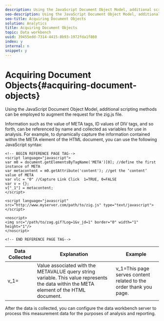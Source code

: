 ```yaml
---
description: Using the JavaScript Document Object Model, additional scripting methods can be employed to augment the request for the zig.js file.
seo-description: Using the JavaScript Document Object Model, additional scripting methods can be employed to augment the request for the zig.js file.
seo-title: Acquiring Document Objects
solution: Analytics
title: Acquiring Document Objects
topic: Data workbench
uuid: 39455edd-7314-4415-8b93-1972fda1f860
index: y
internal: n
snippet: y
---
```


# Acquiring Document Objects{#acquiring-document-objects}

Using the JavaScript Document Object Model, additional scripting methods can be employed to augment the request for the zig.js file.

 Information such as the value of META tags, ID values of DIV tags, and so forth, can be referenced by name and collected as variables for use in analysis. For example, to dynamically capture the information contained within the META element of the HTML document, you can use the following JavaScript syntax:

```
<!-- BEGIN REFERENCE PAGE TAG--> 
<script language="javascript"> 
var m0 = document.getElementsByTagName('META')[0]; //define the first instance of META 
var metacontent = m0.getAttribute('content'); //get the ‘content’ value of META 
var vlc = "0" //Capture Link Click  1=TRUE, 0=FALSE 
var v = {}; 
v["_1"] = metacontent; 
</script> 
 
<script language="javascript" src=”http://www.myserver.com/path/to/zig.js" type="text/javascript"></script> 
 
<noscript> 
<img src="/path/to/zag.gif?Log=1&v_jd=1" border="0" width="1" height="1"/> 
</noscript> 
 
<!-- END REFERENCE PAGE TAG-->
```

|  Data Collected  | Explanation  | Example  |
|---|---|---|
|  v_1=  | Value associated with the METAVALUE query string variable. This value represents the data within the META element of the HTML document.  | v_1=This page serves content related to the order thank you page.  |

After the data is collected, you can configure the data workbench server to process this measurement data for the purposes of analysis and reporting. 
